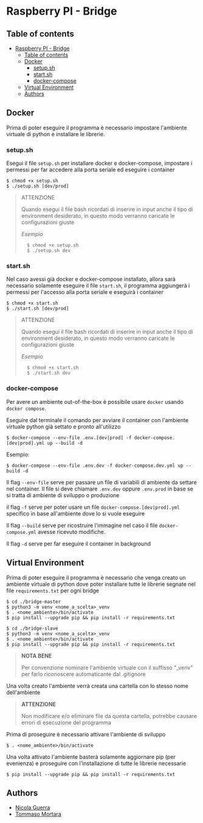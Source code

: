 # Raspberry PI - Bridge

## Table of contents
- [Raspberry PI - Bridge](#raspberry-pi---bridge)
	- [Table of contents](#table-of-contents)
	- [Docker](#docker)
		- [setup.sh](#setupsh)
		- [start.sh](#startsh)
		- [docker-compose](#docker-compose)
	- [Virtual Environment](#virtual-environment)
	- [Authors](#authors)

## Docker

Prima di poter eseguire il programma è necessario impostare l'ambiente virtuale di python e installare le librerie.

### setup.sh

Esegui il file `setup.sh` per installare docker e docker-compose, impostare i permessi per far accedere alla porta seriale ed eseguire i container

	$ chmod +x setup.sh
	$ ./setup.sh [dev/prod]

> ATTENZIONE
>
> Quando esegui il file bash ricordati di inserire in input anche il tipo di environment desiderato, in questo modo verranno caricate le configurazioni giuste
>
> 	*Esempio*
>
>		$ chmod +x setup.sh
>		$ ./setup.sh dev

### start.sh

Nel caso avessi già docker e docker-compose installato, allora sarà necessario solamente eseguire il file `start.sh`, il programma aggiungerà i permessi per l'accesso alla porta seriale e eseguirà i container

	$ chmod +x start.sh
	$ ./start.sh [dev/prod]

> ATTENZIONE
>
> Quando esegui il file bash ricordati di inserire in input anche il tipo di environment desiderato, in questo modo verranno caricate le configurazioni giuste
>
> 	*Esempio*
>
>		$ chmod +x start.sh
>		$ ./start.sh dev

### docker-compose

Per avere un ambiente out-of-the-box è possibile usare `docker` usando `docker compose`.

Eseguire dal terminale il comando per avviare il container con l'ambiente virtuale python già settato e pronto all'utilizzo

	$ docker-compose --env-file .env.[dev|prod] -f docker-compose.[dev|prod].yml up --build -d

Esempio:

	$ docker-compose --env-file .env.dev -f docker-compose.dev.yml up --build -d

Il flag `--env-file` serve per passare un file di variabili di ambiente da settare nel container. Il file si deve chiamare `.env.dev` oppure `.env.prod` in base se si tratta di ambiente di sviluppo o produzione

il flag `-f` serve per poter usare un file `docker-compose.[dev|prod].yml` specifico in base all'ambiente dove lo si vuole eseguire

Il flag `--build` serve per ricostruire l'immagine nel caso il file `docker-compose.yml` avesse ricevuto modifiche.

Il flag `-d` serve per far eseguire il container in background

## Virtual Environment

Prima di poter eseguire il programma è necessario che venga creato un ambiente virtuale di python dove poter installare tutte le librerie segnate nel file `requirements.txt` per ogni bridge

	$ cd ./bridge-master
	$ python3 -m venv <nome_a_scelta>_venv
	$ . <nome_ambiente>/bin/activate
	$ pip install --upgrade pip && pip install -r requirements.txt

	$ cd ./bridge-slave
	$ python3 -m venv <nome_a_scelta>_venv
	$ . <nome_ambiente>/bin/activate
	$ pip install --upgrade pip && pip install -r requirements.txt

> **NOTA BENE**
>
> Per convenzione nominare l'ambiente virtuale con il suffisso "_venv" per farlo riconoscere automaticante dal .gitignore

Una volta creato l'ambiente verrà creata una cartella con lo stesso nome dell'ambiente

> **ATTENZIONE**
>
> Non modificare e/o eliminare file da questa cartella, potrebbe causare errori di esecuzione del programma


Prima di proseguire è necessario attivare l'ambiente di sviluppo

	$ . <nome_ambiente>/bin/activate

Una volta attivato l'ambiente basterà solamente aggiornare pip (per evenienza) e proseguire con l'installazione di tutte le librerie necessarie

	$ pip install --upgrade pip && pip install -r requirements.txt

## Authors

- [Nicola Guerra](https://github.com/Ng2k)
- [Tommaso Mortara](https://github.com/Tommyjak)